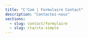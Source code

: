 ```yaml
---
title: "C'Com | Formulaire Contact"
description: "Contactez-nous"
sections:
  - slug: contact/formulaire
  - slug: cta/cta-simple
---
```

